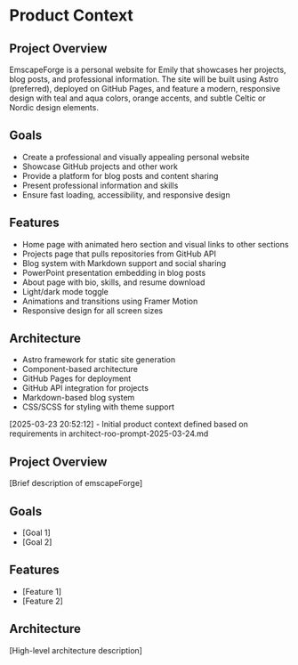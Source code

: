 # Product Context

## Project Overview
EmscapeForge is a personal website for Emily that showcases her projects, blog posts, and professional information. The site will be built using Astro (preferred), deployed on GitHub Pages, and feature a modern, responsive design with teal and aqua colors, orange accents, and subtle Celtic or Nordic design elements.

## Goals
- Create a professional and visually appealing personal website
- Showcase GitHub projects and other work
- Provide a platform for blog posts and content sharing
- Present professional information and skills
- Ensure fast loading, accessibility, and responsive design

## Features
- Home page with animated hero section and visual links to other sections
- Projects page that pulls repositories from GitHub API
- Blog system with Markdown support and social sharing
- PowerPoint presentation embedding in blog posts
- About page with bio, skills, and resume download
- Light/dark mode toggle
- Animations and transitions using Framer Motion
- Responsive design for all screen sizes

## Architecture
- Astro framework for static site generation
- Component-based architecture
- GitHub Pages for deployment
- GitHub API integration for projects
- Markdown-based blog system
- CSS/SCSS for styling with theme support

[2025-03-23 20:52:12] - Initial product context defined based on requirements in architect-roo-prompt-2025-03-24.md

## Project Overview
[Brief description of emscapeForge]

## Goals
- [Goal 1]
- [Goal 2]

## Features
- [Feature 1]
- [Feature 2]

## Architecture
[High-level architecture description]
